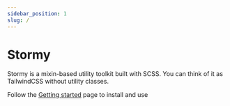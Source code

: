 ```yaml
---
sidebar_position: 1
slug: /
---
```


# Stormy

Stormy is a mixin-based utility toolkit built with SCSS. You can think of it as TailwindCSS without utility classes.

Follow the [Getting started](02-get-started) page to install and use
